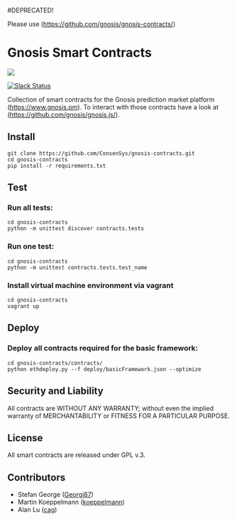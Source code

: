 #DEPRECATED!

Please use (https://github.com/gnosis/gnosis-contracts/)


Gnosis Smart Contracts
===================

<img src="assets/logo.png" />

[![Slack Status](http://slack.gnosis.pm/badge.svg)](http://slack.gnosis.pm)

Collection of smart contracts for the Gnosis prediction market platform (https://www.gnosis.pm). To interact with those contracts have a look at (https://github.com/gnosis/gnosis.js/).

Install
-------------
```
git clone https://github.com/ConsenSys/gnosis-contracts.git
cd gnosis-contracts
pip install -r requirements.txt
```

Test
-------------
### Run all tests:
```
cd gnosis-contracts
python -m unittest discover contracts.tests
```

### Run one test:
```
cd gnosis-contracts
python -m unittest contracts.tests.test_name
```

### Install virtual machine environment via vagrant
```
cd gnosis-contracts
vagrant up
```

Deploy
-------------
### Deploy all contracts required for the basic framework:
```
cd gnosis-contracts/contracts/
python ethdeploy.py --f deploy/basicFramework.json --optimize
```

Security and Liability
-------------
All contracts are WITHOUT ANY WARRANTY; without even the implied warranty of MERCHANTABILITY or FITNESS FOR A PARTICULAR PURPOSE.

License
-------------
All smart contracts are released under GPL v.3.

Contributors
-------------
- Stefan George ([Georgi87](https://github.com/Georgi87))
- Martin Koeppelmann ([koeppelmann](https://github.com/koeppelmann))
- Alan Lu ([cag](https://github.com/cag))

